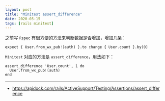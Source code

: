 ```yaml
---
layout: post
title: "Minitest assert_difference"
date: 2020-05-15
tags: [rails minitest]
---
```


之前写 `Rspec` 有很方便的方法来判断数据是否增加，增加几条：

```
expect { User.from_wx_pub!(auth) }.to change { User.count }.by(0)
```

`Minitest` 对应的方法是 `assert_difference`，用法如下：

```
assert_difference 'User.count', 1 do
  User.from_wx_pub!(auth)
end
```

---

* https://apidock.com/rails/ActiveSupport/Testing/Assertions/assert_difference
